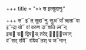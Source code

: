 +++
title = "०५ स इत्सुदानुः"

+++
स᳓ इ᳓त् सुदा᳓नुः सुअ᳓वाँ ऋता᳓वा  
इ᳓न्द्रा यो᳓ वां वरुण दा᳓शति त्म᳓न्  
इषा᳓ स᳓ द्विष᳓स् तरेद् दा᳐᳓स्वान्  
वं᳓सद् रयिं᳓ रयिव᳓तश् च ज᳓नान्